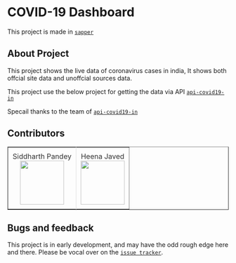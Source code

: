 # COVID-19 Dashboard

This project is made in [`sapper`](https://sapper.svelte.dev/) 

## About Project
This project shows the live data of coronavirus cases in india, It shows both offcial site data and unoffcial sources data.

This project use the below project for getting the data via API
[`api-covid19-in`](https://github.com/amodm/api-covid19-in)

Specail thanks to the team of [`api-covid19-in`](https://github.com/amodm/api-covid19-in)

## Contributors

<table border="1">
<tr>
<td style="padding: 10px; text-align:center;">
<a href="https://github.com/Sidd27" style="text-decoration:none; color:#333;">
<div>Siddharth Pandey</div>
<img width="100px" src="https://avatars1.githubusercontent.com/u/17669399?s=460&v=4">
</a>
</td>
<td style="border-left:1px solid #ddd; padding: 10px; text-align:center;">
<a href="https://github.com/Sidd27" style="text-decoration:none; color:#333">
<div>Heena Javed</div>
<img width="100px" src="https://avatars0.githubusercontent.com/u/57087300?s=460&u=5e4719705061de0cdfa966a724bf54bfe8fc9eec&v=4">
</a>
</td>
</tr>
</table>

## Bugs and feedback

This project is in early development, and may have the odd rough edge here and there. Please be vocal over on the [`issue tracker`](https://github.com/Sidd27/covid-19-dashboard/issues).
